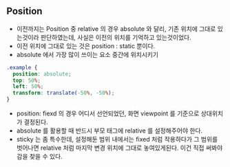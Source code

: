 ## Position

- 이전까지는 Position 중 relative 의 경우 absolute 와 달리, 기존 위치에 그대로 있는것이라 판단하였는데, 사실은 이전의 위치를 기억하고 있는것이었다.
- 이전 위치에 그대로 있는 것은 position : static 뿐이다.
- absolute 에서 가장 많이 쓰이는 요소 중간에 위치시키기

```css
.example {
  position: absolute;
  top: 50%;
  left: 50%;
  transform: translate(-50%, -50%);
}
```

- position: fiexd 의 경우 어디서 선언되었던, 화면 viewpoint 를 기준으로 상대위치가 결정된다.
- absolute 를 활용할 때 반드시 부모 태그에 relative 를 설정해주어야 한다.
- sticky 는 좀 특수한데, 설정해둔 범위 내에서는 fixed 처럼 작용하다가 그 범위를 벗어나면 relative 처럼 마지막 변경 위치에 그대로 놓여있게된다. 이건 직접 써봐야 감을 찾을 수 있다.
